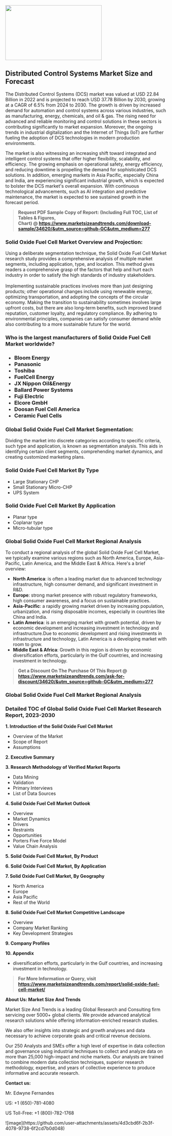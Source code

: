 <p><img class="alignnone size-medium wp-image-20088" src="https://ffe5etoiles.com/wp-content/uploads/2024/12/MST1-300x171.png" alt="" width="300" height="171" /></p><h2>Distributed Control Systems Market Size and Forecast</h2><p>The Distributed Control Systems (DCS) market was valued at USD 22.84 Billion in 2022 and is projected to reach USD 37.78 Billion by 2030, growing at a CAGR of 6.5% from 2024 to 2030. The growth is driven by increased demand for automation and control systems across various industries, such as manufacturing, energy, chemicals, and oil & gas. The rising need for advanced and reliable monitoring and control solutions in these sectors is contributing significantly to market expansion. Moreover, the ongoing trends in industrial digitalization and the Internet of Things (IoT) are further fueling the adoption of DCS technologies in modern production environments.</p><p>The market is also witnessing an increasing shift toward integrated and intelligent control systems that offer higher flexibility, scalability, and efficiency. The growing emphasis on operational safety, energy efficiency, and reducing downtime is propelling the demand for sophisticated DCS solutions. In addition, emerging markets in Asia Pacific, especially China and India, are experiencing significant industrial growth, which is expected to bolster the DCS market's overall expansion. With continuous technological advancements, such as AI integration and predictive maintenance, the market is expected to see sustained growth in the forecast period.</p></p><blockquote id="" class=""><strong>Request PDF Sample Copy of Report: (Including Full TOC, List of Tables &amp; Figures, Chart)&nbsp;@&nbsp;<strong><a href="https://www.marketsizeandtrends.com/download-sample/34620/&utm_source=github-GC&utm_medium=277" target="_blank">https://www.marketsizeandtrends.com/download-sample/34620/&utm_source=github-GC&utm_medium=277</a></strong></strong></blockquote><h3 id="" class="">Solid Oxide Fuel Cell Market&nbsp;Overview and Projection:</h3><p id="" class="">Using a deliberate segmentation technique, the Solid Oxide Fuel Cell Market research study provides a comprehensive analysis of multiple market segments, including application, type, and location. This method gives readers a comprehensive grasp of the factors that help and hurt each industry in order to satisfy the high standards of industry stakeholders. <br /> <br />Implementing sustainable practices involves more than just designing products; other operational changes include using renewable energy, optimizing transportation, and adopting the concepts of the circular economy. Making the transition to sustainability sometimes involves large upfront costs, but there are also long-term benefits, such improved brand reputation, customer loyalty, and regulatory compliance. By adhering to environmental principles, companies can satisfy consumer demand while also contributing to a more sustainable future for the world.</p><h3 id="" class="">Who is the largest manufacturers of&nbsp;Solid Oxide Fuel Cell Market worldwide?</h3><h3 class=""><p><ul><li>Bloom Energy </li><li> Panasonic </li><li> Toshiba </li><li> FuelCell Energy </li><li> JX Nippon Oil&Energy </li><li> Ballard Power Systems </li><li> Fuji Electric </li><li> Elcore GmbH </li><li> Doosan Fuel Cell America </li><li> Ceramic Fuel Cells</li></ul></p></h3><h3 id="" class="">Global&nbsp;Solid Oxide Fuel Cell Market Segmentation:</h3><p id="" class="">Dividing the market into discrete categories according to specific criteria, such type and application, is known as segmentation analysis. This aids in identifying certain client segments, comprehending market dynamics, and creating customized marketing plans.</p><h3 id="" class="">Solid Oxide Fuel Cell Market&nbsp;By Type</h3><p><p><ul><li>Large Stationary CHP </li><li> Small Stationary Micro-CHP </li><li> UPS System</p></li></ul></p></p><h3 id="" class="">Solid Oxide Fuel Cell Market&nbsp;By Application</h3><p class=""><p><ul><li>Planar type </li><li> Coplanar type </li><li> Micro-tubular type</li></ul></p></p><h3 id="" class="">Global Solid Oxide Fuel Cell Market Regional Analysis</h3><p id="" class="">To conduct a regional analysis of the global Solid Oxide Fuel Cell Market, we typically examine various regions such as North America, Europe, Asia-Pacific, Latin America, and the Middle East &amp; Africa. Here's a brief overview:</p><ul><li><strong>North America</strong>: is often a leading market due to advanced technology infrastructure, high consumer demand, and significant investment in R&amp;D.</li><li><strong>Europe</strong>: strong market presence with robust regulatory frameworks, high consumer awareness, and a focus on sustainable practices.</li><li><strong>Asia-Pacific</strong>: a rapidly growing market driven by increasing population, urbanization, and rising disposable incomes, especially in countries like China and India.</li><li><strong>Latin America</strong>: is an emerging market with growth potential, driven by economic development and increasing investment in technology and infrastructure.Due to economic development and rising investments in infrastructure and technology, Latin America is a developing market with room to grow.</li><li><strong>Middle East &amp; Africa</strong>: Growth in this region is driven by economic diversification efforts, particularly in the Gulf countries, and increasing investment in technology.</li></ul><blockquote id="" class=""><strong>Get a Discount On The Purchase Of This Report @ <strong><a href="https://www.marketsizeandtrends.com/ask-for-discount/34620/&utm_source=github-GC&utm_medium=277" target="_blank">https://www.marketsizeandtrends.com/ask-for-discount/34620/&utm_source=github-GC&utm_medium=277</a></strong></strong></blockquote><h3 id="" class="">Global Solid Oxide Fuel Cell Market Regional Analysis</h3><h3 id="" class="">Detailed TOC of Global Solid Oxide Fuel Cell Market Research Report, 2023-2030</h3><p id="" class=""><strong>1. Introduction of the Solid Oxide Fuel Cell Market</strong></p><ul><li>Overview of the Market</li><li>Scope of Report</li><li>Assumptions</li></ul><p id="" class=""><strong>2. Executive Summary</strong></p><p id="" class=""><strong>3. Research Methodology of Verified Market Reports</strong></p><ul><li>Data Mining</li><li>Validation</li><li>Primary Interviews</li><li>List of Data Sources</li></ul><p id="" class=""><strong>4. Solid Oxide Fuel Cell Market Outlook</strong></p><ul><li>Overview</li><li>Market Dynamics</li><li>Drivers</li><li>Restraints</li><li>Opportunities</li><li>Porters Five Force Model</li><li>Value Chain Analysis</li></ul><p id="" class=""><strong>5. Solid Oxide Fuel Cell Market, By Product</strong></p><p id="" class=""><strong>6. Solid Oxide Fuel Cell Market, By Application</strong></p><p id="" class=""><strong>7. Solid Oxide Fuel Cell Market, By Geography</strong></p><ul><li>North America</li><li>Europe</li><li>Asia Pacific</li><li>Rest of the World</li></ul><p id="" class=""><strong>8. Solid Oxide Fuel Cell Market Competitive Landscape</strong></p><ul><li>Overview</li><li>Company Market Ranking</li><li>Key Development Strategies</li></ul><p id="" class=""><strong>9. Company Profiles</strong></p><p id="" class=""><strong>10. Appendix</strong></p><ul><li>diversification efforts, particularly in the Gulf countries, and increasing investment in technology.</li></ul><blockquote id="" class=""><strong>For More Information or Query, visit <strong><strong><a href="https://www.marketsizeandtrends.com/report/solid-oxide-fuel-cell-market/" target="_blank">https://www.marketsizeandtrends.com/report/solid-oxide-fuel-cell-market/</a></strong></strong></strong></blockquote><p id="" class=""><strong>About Us: Market Size And Trends</strong></p><p id="" class="">Market Size And Trends is a leading Global Research and Consulting firm servicing over 5000+ global clients. We provide advanced analytical research solutions while offering information-enriched research studies.</p><p id="" class="">We also offer insights into strategic and growth analyses and data necessary to achieve corporate goals and critical revenue decisions.</p><p id="" class="">Our 250 Analysts and SMEs offer a high level of expertise in data collection and governance using industrial techniques to collect and analyze data on more than 25,000 high-impact and niche markets. Our analysts are trained to combine modern data collection techniques, superior research methodology, expertise, and years of collective experience to produce informative and accurate research.</p><p id="" class=""><strong>Contact us:</strong></p><p id="" class="">Mr. Edwyne Fernandes</p><p id="" class="">US: +1 (650)-781-4080</p><p id="" class="">US Toll-Free: +1 (800)-782-1768</p>
![image](https://github.com/user-attachments/assets/4d3cbd6f-2b3f-4078-9738-6f2cd7b0d048)
